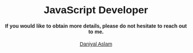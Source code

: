 <link rel="preconnect" href="https://fonts.googleapis.com">
<link rel="preconnect" href="https://fonts.gstatic.com" crossorigin>
<link href="https://fonts.googleapis.com/css2?family=Poppins:wght@400;500;600;700&display=swap" rel="stylesheet">
<div style="text-align:center;  font-family: 'Poppins', sans-serif;">
<h1 align="center" style="text-align:center;  font-family: 'Poppins', sans-serif;">JavaScript Developer </h1>
 
 <h4 align="center">If you would like to obtain more details, please do not hesitate to reach out to me.</h4>
  <a align="center" href="https://daniyalaslam.com/" target="_blank"> Daniyal Aslam </a>
</div>

